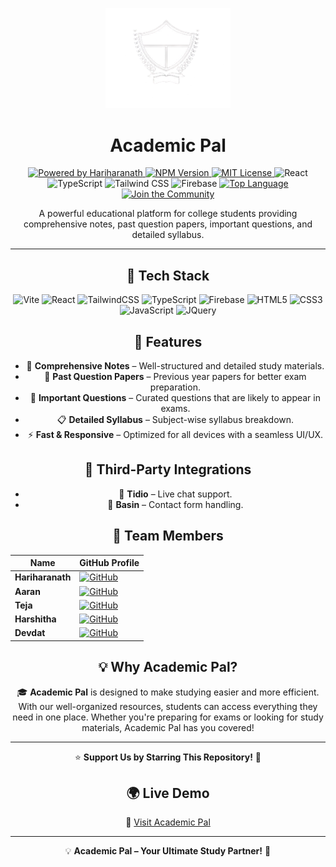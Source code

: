 <p align="center">
  <img src="logo_academic_pal-removebg-preview.png" alt="Academic Pal Logo" width="200"/>
</p>

<h1 align="center">Academic Pal </h1>
<div align="center">

<div align="center">
  <!-- Powered by Hariharanath -->
  <a href="https://github.com/hariharanath2005">
    <img src="https://img.shields.io/badge/Powered%20by-Hariharanath-ffcc00?style=flat-square&logo=smashing-magazine&logoColor=black" alt="Powered by Hariharanath" />
  </a>

  <!-- NPM Version -->
  <a href="https://www.npmjs.com/package/your-package-name">
    <img src="https://img.shields.io/npm/v/your-package-name?style=flat-square" alt="NPM Version" />
  </a>

  <!-- License -->
  <!-- MIT License -->
  <a href="https://github.com/hariharanath2005/code-crash/blob/main/LICENSE">
    <img src="https://img.shields.io/badge/License-MIT-green?style=flat-square" alt="MIT License" />
  </a>

 <!-- Tech Stack -->
  <img src="https://img.shields.io/badge/React-20232A?style=flat-square&logo=react&logoColor=61DAFB" alt="React" />
  <img src="https://img.shields.io/badge/TypeScript-007ACC?style=flat-square&logo=typescript&logoColor=white" alt="TypeScript" />
  <img src="https://img.shields.io/badge/TailwindCSS-06B6D4?style=flat-square&logo=tailwindcss&logoColor=white" alt="Tailwind CSS" />
  <img src="https://img.shields.io/badge/Firebase-FFCA28?style=flat-square&logo=firebase&logoColor=black" alt="Firebase" />

  <!-- Top Language -->
  <a href="https://github.com/hariharanath2005/code-crash">
    <img src="https://img.shields.io/github/languages/top/hariharanath2005/code-crash?style=flat-square" alt="Top Language" />
  </a>
  <!-- Join the Community -->
  <a href="https://github.com/hariharanath2005/code-crash">
    <img src="https://img.shields.io/badge/Join%20our%20Community-GitHub-blue?style=flat-square&logo=github" alt="Join the Community" />
  </a>
</div>


<p align="center">
  A powerful educational platform for college students providing comprehensive notes, past question papers, important questions, and detailed syllabus.
</p>

---

## 🚀 Tech Stack

![Vite](https://img.shields.io/badge/Vite-646CFF?style=for-the-badge&logo=vite&logoColor=white)
![React](https://img.shields.io/badge/React-61DAFB?style=for-the-badge&logo=react&logoColor=black)
![TailwindCSS](https://img.shields.io/badge/TailwindCSS-38B2AC?style=for-the-badge&logo=tailwindcss&logoColor=white)
![TypeScript](https://img.shields.io/badge/TypeScript-3178C6?style=for-the-badge&logo=typescript&logoColor=white)
![Firebase](https://img.shields.io/badge/Firebase-FFCA28?style=for-the-badge&logo=firebase&logoColor=black)
![HTML5](https://img.shields.io/badge/HTML5-E34F26?style=for-the-badge&logo=html5&logoColor=white)
![CSS3](https://img.shields.io/badge/CSS3-1572B6?style=for-the-badge&logo=css3&logoColor=white)
![JavaScript](https://img.shields.io/badge/JavaScript-F7DF1E?style=for-the-badge&logo=javascript&logoColor=black)
![JQuery](https://img.shields.io/badge/JQuery-0769AD?style=for-the-badge&logo=jquery&logoColor=white)

## 🌟 Features

- 📖 **Comprehensive Notes** – Well-structured and detailed study materials.
- 📝 **Past Question Papers** – Previous year papers for better exam preparation.
- 🎯 **Important Questions** – Curated questions that are likely to appear in exams.
- 📋 **Detailed Syllabus** – Subject-wise syllabus breakdown.
- ⚡ **Fast & Responsive** – Optimized for all devices with a seamless UI/UX.

## 🔌 Third-Party Integrations

- 💬 **Tidio** – Live chat support.
- 📩 **Basin** – Contact form handling.

## 👥 Team Members

| Name | GitHub Profile |
|------|--------------|
| **Hariharanath** | [![GitHub](https://img.shields.io/badge/GitHub-181717?style=for-the-badge&logo=github&logoColor=white)](https://github.com/orgs/Academic-pal/people/Hari-hara7) |
| **Aaran** | [![GitHub](https://img.shields.io/badge/GitHub-181717?style=for-the-badge&logo=github&logoColor=white)](https://github.com/orgs/Academic-pal/people/Araan-Sheikh) |
| **Teja** | [![GitHub](https://img.shields.io/badge/GitHub-181717?style=for-the-badge&logo=github&logoColor=white)](https://github.com/GunaTeja777) |
| **Harshitha** | [![GitHub](https://img.shields.io/badge/GitHub-181717?style=for-the-badge&logo=github&logoColor=white)](https://github.com/orgs/Academic-pal/people/harshithaps11) |
| **Devdat** | [![GitHub](https://img.shields.io/badge/GitHub-181717?style=for-the-badge&logo=github&logoColor=white)](https://github.com/orgs/Academic-pal/people/devdat2021) |

## 💡 Why Academic Pal?

🎓 **Academic Pal** is designed to make studying easier and more efficient. With our well-organized resources, students can access everything they need in one place. Whether you're preparing for exams or looking for study materials, Academic Pal has you covered!

---

⭐ **Support Us by Starring This Repository!** 🚀

## 🌍 Live Demo
🔗 [Visit Academic Pal](https://academicpal7.onrender.com/)

---

💡 **Academic Pal – Your Ultimate Study Partner!** 🚀
